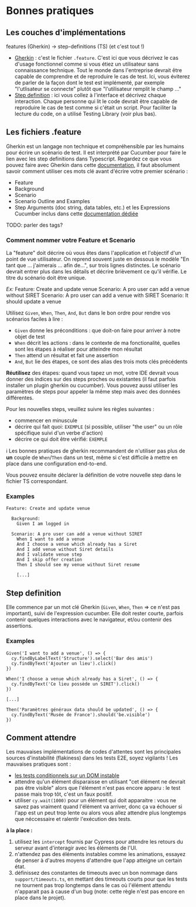 # Bonnes pratiques

## Les couches d'implémentations

features (Gherkin) -> step-definitions (TS) (et c'est tout !)

-   [Gherkin](#writing-your-first-scenario-with-gherkin) : c'est le fichier `.feature`. C'est ici que vous décrivez le cas d'usage fonctionnel comme si vous étiez un utilisateur sans connaissance technique. Tout le monde dans l'entreprise devrait être capable de comprendre et de reproduire le cas de test. Ici, vous éviterez de parler de la façon dont le test est implémenté, par exemple "l'utlisateur se connecte" plutôt que "l'utilisateur remplit le champ ..."
-   [Step definition](#step-definition) : ici vous collez à l'interface et décrivez chaque interaction. Chaque personne qui lit le code devrait être capable de reproduire le cas de test comme si c'était un script. Pour faciliter la lecture du code, on a utilisé Testing Library (voir plus bas). 

## Les fichiers .feature

Gherkin est un langage non technique et compréhensible par les humains pour écrire un scénario de test. Il est interprété par Cucumber pour faire le lien avec les step definitions dans Typescript. Regardez ce que vous pouvez faire avec Gherkin dans cette [documentation](https://cucumber.io/docs/gherkin/reference/), il faut absolument savoir comment utiliser ces mots clé avant d'écrire votre premier scénario :

-   Feature
-   Background
-   Scenario
-   Scenario Outline and Examples
-   Step Arguments (doc string, data tables, etc.) et les Expressions Cucumber inclus dans cette [documentation dédiée](https://github.com/cucumber/cucumber-expressions#readme)

TODO: parler des tags?

### Comment nommer votre Feature et Scenario

La "feature" doit décrire où vous êtes dans l'application et l'objectif d'un point de vue utilisateur. On reprend souvent juste en dessous le modèle "En tant que ... j'aimerais ... afin de...", sur trois lignes distinctes.
Le scénario devrait entrer plus dans les détails et décrire brièvement ce qu'il vérifie. Le titre du scénario doit être unique.

_Ex:_
Feature: Create and update venue
  Scenario: A pro user can add a venue without SIRET
  Scenario: A pro user can add a venue with SIRET
  Scenario: It should update a venue

Utilisez `Given`, `When`, `Then`, `And`, `But` dans le bon ordre pour rendre vos scénarios faciles à lire :

-   `Given` donne les préconditions : que doit-on faire pour arriver à notre objet de test
-   `When` décrit les actions : dans le contexte de ma fonctionalité, quelles sont les étapes à réaliser pour atteindre mon résultat
-   `Then` attend un résultat et fait une assertion
-   `And`, `But` lie des étapes, ce sont des alias des trois mots clés précédents

**Réutilisez** des étapes: quand vous tapez un mot, votre IDE devrait vous donner des indices sur des steps proches ou existantes (il faut parfois installer un plugin gherkin ou cucumber).
Vous pouvez aussi utiliser les paramètres de steps pour appeler la même step mais avec des données différentes.

Pour les nouvelles steps, veuillez suivre les règles suivantes :

-   commencer en minuscule
-   décrire qui fait quoi: `EXEMPLE` (si possible, utiliser "the user" ou un rôle spécifique suivi d'un verbe d'action)
-   décrire ce qui doit être vérifié: `EXEMPLE`

:information_source: Les bonnes pratiques de gherkin recommandent de n'utiliser pas plus de **un** couple de `When`/`Then` dans un test, même si c'est difficile à mettre en place dans une configuration end-to-end.

Vous pouvez ensuite déclarer la définition de votre nouvelle step dans le fichier TS correspondant.

### Examples

```
Feature: Create and update venue

  Background:
    Given I am logged in

  Scenario: A pro user can add a venue without SIRET
    When I want to add a venue
    And I choose a venue which already has a Siret
    And I add venue without Siret details
    And I validate venue step
    And I skip offer creation
    Then I should see my venue without Siret resume
    
    [...]
```    

## Step definition

Elle commence par un mot clé Gherkin (`Given`, `When`, `Then` => ce n'est pas important), suivi de l'expression cucumber. Elle doit rester courte, parfois contenir quelques interactions avec le navigateur, et/ou contenir des assertions.

### Examples

```
Given('I want to add a venue', () => {
  cy.findByLabelText('Structure').select('Bar des amis')
  cy.findByText('Ajouter un lieu').click()
})

When('I choose a venue which already has a Siret', () => {
  cy.findByText('Ce lieu possède un SIRET').click()
})

[...]

Then('Paramètres généraux data should be updated', () => {
  cy.findByText('Musée de France').should('be.visible')
})
```

## Comment attendre

Les mauvaises implémentations de codes d'attentes sont les principales sources d'instabilité (flakiness) dans les tests E2E, soyez vigilants ! Les mauvaises pratiques sont :

-   [les tests conditionnels sur un DOM instable](https://docs.cypress.io/guides/core-concepts/conditional-testing)
-   attendre qu'un élément disparaisse en utilisant "cet élément ne devrait pas être visible" alors que l'élément n'est pas encore apparu : le test passe mais trop tôt, c'est un faux positif.
-   utiliser `cy.wait(1000)` pour un élément qui doit apparaitre : vous ne savez pas vraiment quand l'élément va arriver, donc ça va échouer si l'app est un peut trop lente ou alors vous allez attendre plus longtemps que néccessaire et ralentir l'exécution des tests.

**à la place :**

1. utilisez les `intercept` fournis par Cypress pour attendre les retours du serveur avant d'interagir avec les éléments de l'UI.
2. n'attendez pas des éléments instables comme les animations, essayez de penser à d'autres moyens d'attendre que l'app atteigne un certain état.
3. définissez des constantes de timeouts avec un bon nommage dans `support/timeouts.ts`, en mettant des timeouts courts pour que les tests ne tournent pas trop longtemps dans le cas où l'élément attendu n'apparait pas à cause d'un bug (note: cette règle n'est pas encore en place dans le projet).